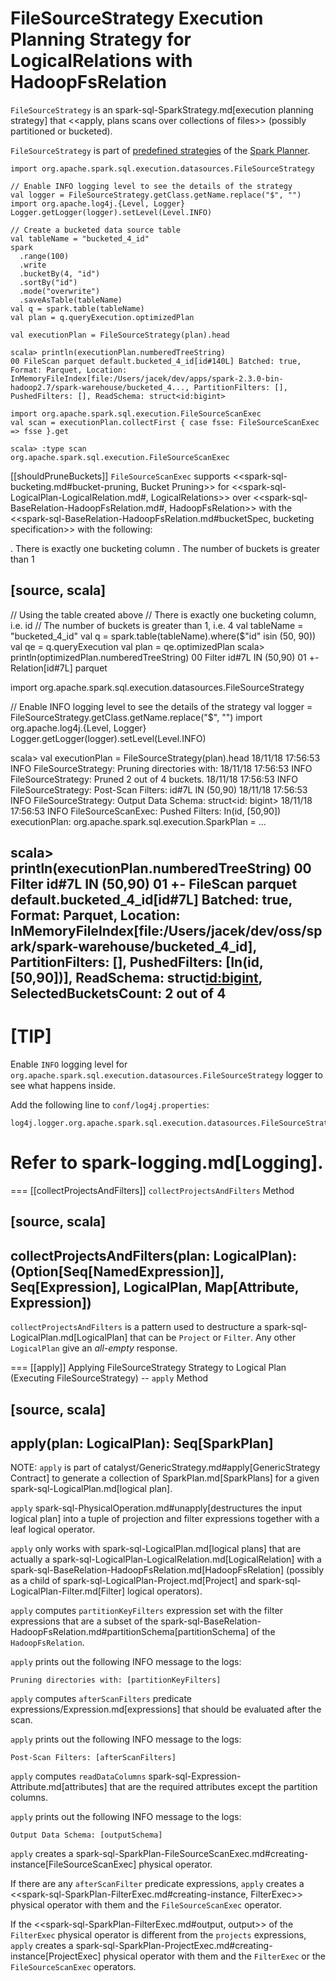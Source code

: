 # FileSourceStrategy Execution Planning Strategy for LogicalRelations with HadoopFsRelation

`FileSourceStrategy` is an spark-sql-SparkStrategy.md[execution planning strategy] that <<apply, plans scans over collections of files>> (possibly partitioned or bucketed).

`FileSourceStrategy` is part of [predefined strategies](../SparkPlanner.md#strategies) of the [Spark Planner](../SparkPlanner.md).

```text
import org.apache.spark.sql.execution.datasources.FileSourceStrategy

// Enable INFO logging level to see the details of the strategy
val logger = FileSourceStrategy.getClass.getName.replace("$", "")
import org.apache.log4j.{Level, Logger}
Logger.getLogger(logger).setLevel(Level.INFO)

// Create a bucketed data source table
val tableName = "bucketed_4_id"
spark
  .range(100)
  .write
  .bucketBy(4, "id")
  .sortBy("id")
  .mode("overwrite")
  .saveAsTable(tableName)
val q = spark.table(tableName)
val plan = q.queryExecution.optimizedPlan

val executionPlan = FileSourceStrategy(plan).head

scala> println(executionPlan.numberedTreeString)
00 FileScan parquet default.bucketed_4_id[id#140L] Batched: true, Format: Parquet, Location: InMemoryFileIndex[file:/Users/jacek/dev/apps/spark-2.3.0-bin-hadoop2.7/spark-warehouse/bucketed_4..., PartitionFilters: [], PushedFilters: [], ReadSchema: struct<id:bigint>

import org.apache.spark.sql.execution.FileSourceScanExec
val scan = executionPlan.collectFirst { case fsse: FileSourceScanExec => fsse }.get

scala> :type scan
org.apache.spark.sql.execution.FileSourceScanExec
```

[[shouldPruneBuckets]]
`FileSourceScanExec` supports <<spark-sql-bucketing.md#bucket-pruning, Bucket Pruning>> for <<spark-sql-LogicalPlan-LogicalRelation.md#, LogicalRelations>> over <<spark-sql-BaseRelation-HadoopFsRelation.md#, HadoopFsRelation>> with the <<spark-sql-BaseRelation-HadoopFsRelation.md#bucketSpec, bucketing specification>> with the following:

. There is exactly one bucketing column
. The number of buckets is greater than 1

[source, scala]
----
// Using the table created above
// There is exactly one bucketing column, i.e. id
// The number of buckets is greater than 1, i.e. 4
val tableName = "bucketed_4_id"
val q = spark.table(tableName).where($"id" isin (50, 90))
val qe = q.queryExecution
val plan = qe.optimizedPlan
scala> println(optimizedPlan.numberedTreeString)
00 Filter id#7L IN (50,90)
01 +- Relation[id#7L] parquet

import org.apache.spark.sql.execution.datasources.FileSourceStrategy

// Enable INFO logging level to see the details of the strategy
val logger = FileSourceStrategy.getClass.getName.replace("$", "")
import org.apache.log4j.{Level, Logger}
Logger.getLogger(logger).setLevel(Level.INFO)

scala> val executionPlan = FileSourceStrategy(plan).head
18/11/18 17:56:53 INFO FileSourceStrategy: Pruning directories with:
18/11/18 17:56:53 INFO FileSourceStrategy: Pruned 2 out of 4 buckets.
18/11/18 17:56:53 INFO FileSourceStrategy: Post-Scan Filters: id#7L IN (50,90)
18/11/18 17:56:53 INFO FileSourceStrategy: Output Data Schema: struct<id: bigint>
18/11/18 17:56:53 INFO FileSourceScanExec: Pushed Filters: In(id, [50,90])
executionPlan: org.apache.spark.sql.execution.SparkPlan = ...

scala> println(executionPlan.numberedTreeString)
00 Filter id#7L IN (50,90)
01 +- FileScan parquet default.bucketed_4_id[id#7L] Batched: true, Format: Parquet, Location: InMemoryFileIndex[file:/Users/jacek/dev/oss/spark/spark-warehouse/bucketed_4_id], PartitionFilters: [], PushedFilters: [In(id, [50,90])], ReadSchema: struct<id:bigint>, SelectedBucketsCount: 2 out of 4
----

[TIP]
====
Enable `INFO` logging level for `org.apache.spark.sql.execution.datasources.FileSourceStrategy` logger to see what happens inside.

Add the following line to `conf/log4j.properties`:

```
log4j.logger.org.apache.spark.sql.execution.datasources.FileSourceStrategy=INFO
```

Refer to spark-logging.md[Logging].
====

=== [[collectProjectsAndFilters]] `collectProjectsAndFilters` Method

[source, scala]
----
collectProjectsAndFilters(plan: LogicalPlan):
  (Option[Seq[NamedExpression]], Seq[Expression], LogicalPlan, Map[Attribute, Expression])
----

`collectProjectsAndFilters` is a pattern used to destructure a spark-sql-LogicalPlan.md[LogicalPlan] that can be `Project` or `Filter`. Any other `LogicalPlan` give an _all-empty_ response.

=== [[apply]] Applying FileSourceStrategy Strategy to Logical Plan (Executing FileSourceStrategy) -- `apply` Method

[source, scala]
----
apply(plan: LogicalPlan): Seq[SparkPlan]
----

NOTE: `apply` is part of catalyst/GenericStrategy.md#apply[GenericStrategy Contract] to generate a collection of SparkPlan.md[SparkPlans] for a given spark-sql-LogicalPlan.md[logical plan].

`apply` spark-sql-PhysicalOperation.md#unapply[destructures the input logical plan] into a tuple of projection and filter expressions together with a leaf logical operator.

`apply` only works with spark-sql-LogicalPlan.md[logical plans] that are actually a spark-sql-LogicalPlan-LogicalRelation.md[LogicalRelation] with a spark-sql-BaseRelation-HadoopFsRelation.md[HadoopFsRelation] (possibly as a child of spark-sql-LogicalPlan-Project.md[Project] and spark-sql-LogicalPlan-Filter.md[Filter] logical operators).

`apply` computes `partitionKeyFilters` expression set with the filter expressions that are a subset of the spark-sql-BaseRelation-HadoopFsRelation.md#partitionSchema[partitionSchema] of the `HadoopFsRelation`.

`apply` prints out the following INFO message to the logs:

```
Pruning directories with: [partitionKeyFilters]
```

`apply` computes `afterScanFilters` predicate expressions/Expression.md[expressions] that should be evaluated after the scan.

`apply` prints out the following INFO message to the logs:

```
Post-Scan Filters: [afterScanFilters]
```

`apply` computes `readDataColumns` spark-sql-Expression-Attribute.md[attributes] that are the required attributes except the partition columns.

`apply` prints out the following INFO message to the logs:

```
Output Data Schema: [outputSchema]
```

`apply` creates a spark-sql-SparkPlan-FileSourceScanExec.md#creating-instance[FileSourceScanExec] physical operator.

If there are any `afterScanFilter` predicate expressions, `apply` creates a <<spark-sql-SparkPlan-FilterExec.md#creating-instance, FilterExec>> physical operator with them and the `FileSourceScanExec` operator.

If the <<spark-sql-SparkPlan-FilterExec.md#output, output>> of the `FilterExec` physical operator is different from the `projects` expressions, `apply` creates a spark-sql-SparkPlan-ProjectExec.md#creating-instance[ProjectExec] physical operator with them and the `FilterExec` or the `FileSourceScanExec` operators.
